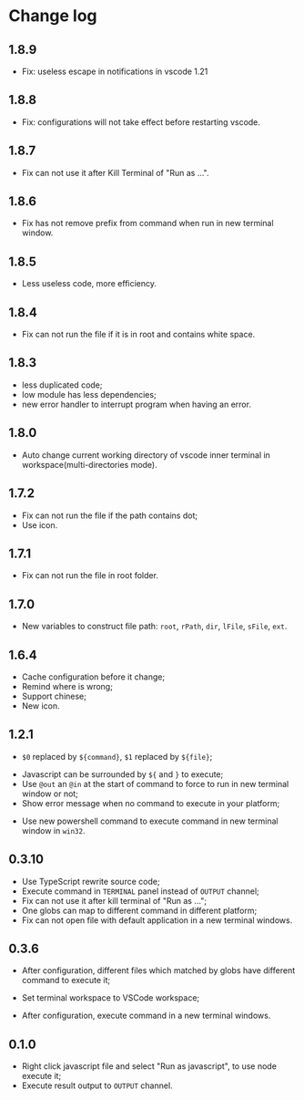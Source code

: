 # Change log

## 1.8.9
* Fix: useless escape in notifications in vscode 1.21

## 1.8.8
* Fix: configurations will not take effect before restarting vscode.

## 1.8.7
* Fix can not use it after Kill Terminal of "Run as ...".

## 1.8.6
* Fix has not remove prefix from command when run in new terminal window.

## 1.8.5
* Less useless code, more efficiency.

## 1.8.4
* Fix can not run the file if it is in root and contains white space.

## 1.8.3
* less duplicated code;
* low module has less dependencies;
* new error handler to interrupt program when having an error.

## 1.8.0
+ Auto change current working directory of vscode inner terminal in workspace(multi-directories mode).

## 1.7.2
* Fix can not run the file if the path contains dot;
* Use icon.

## 1.7.1
* Fix can not run the file in root folder.

## 1.7.0
+ New variables to construct file path: `root`, `rPath`, `dir`, `lFile`, `sFile`, `ext`.

## 1.6.4
+ Cache configuration before it change;
+ Remind where is wrong;
+ Support chinese;
+ New icon.

## 1.2.1
* `$0` replaced by `${command}`, `$1` replaced by `${file}`;
+ Javascript can be surrounded by `${` and `}` to execute;
+ Use `@out` an `@in` at the start of command to force to run in new terminal window or not;
+ Show error message when no command to execute in your platform;
* Use new powershell command to execute command in new terminal window in `win32`.

## 0.3.10
* Use TypeScript rewrite source code;
* Execute command in `TERMINAL` panel instead of `OUTPUT` channel;
* Fix can not use it after kill terminal of "Run as ...";
* One globs can map to different command in different platform;
* Fix can not open file with default application in a new terminal windows.

## 0.3.6
+ After configuration, different files which matched by globs have different command to execute it;
* Set terminal workspace to VSCode workspace;
+ After configuration, execute command in a new terminal windows.

## 0.1.0
+ Right click javascript file and select "Run as javascript", to use node execute it;
+ Execute result output to `OUTPUT` channel.